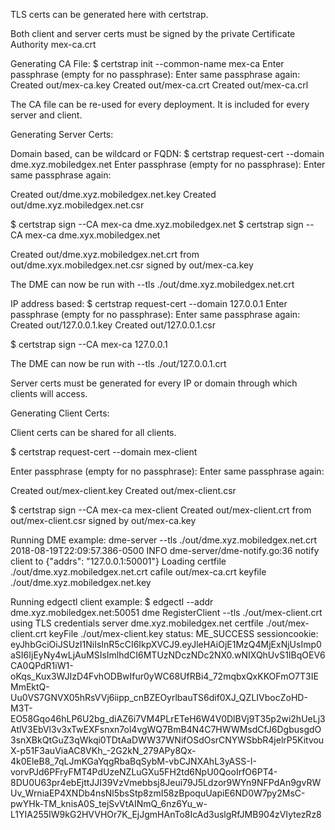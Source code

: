 TLS certs can be generated here with certstrap.

Both client and server certs must be signed by the private Certificate Authority mex-ca.crt

Generating CA File:
$ certstrap  init --common-name mex-ca
Enter passphrase (empty for no passphrase): 
<leave blank>
Enter same passphrase again: 
<leave blank>
Created out/mex-ca.key
Created out/mex-ca.crt
Created out/mex-ca.crl

The CA file can be re-used for every deployment.  It is included for every server and client.

Generating Server Certs:

Domain based, can be wildcard or FQDN:
$ certstrap request-cert --domain dme.xyz.mobiledgex.net
Enter passphrase (empty for no passphrase): 
<leave blank>
Enter same passphrase again: 
<leave blank>

Created out/dme.xyz.mobiledgex.net.key
Created out/dme.xyz.mobiledgex.net.csr

$ certstrap sign --CA mex-ca dme.xyz.mobiledgex.net
$ certstrap sign --CA mex-ca dme.xyx.mobiledgex.net

Created out/dme.xyz.mobiledgex.net.crt from out/dme.xyx.mobiledgex.net.csr signed by out/mex-ca.key

The DME can now be run with --tls ./out/dme.xyz.mobiledgex.net.crt

IP address based:
$ certstrap request-cert --domain 127.0.0.1
Enter passphrase (empty for no passphrase): 
<leave blank>
Enter same passphrase again: 
<leave blank>
Created out/127.0.0.1.key
Created out/127.0.0.1.csr

$ certstrap sign --CA mex-ca 127.0.0.1

The DME can now be run with --tls ./out/127.0.0.1.crt


Server certs must be generated for every IP or domain through which clients will access.

Generating Client Certs:

Client certs can be shared for all clients.

$ certstrap request-cert --domain mex-client

Enter passphrase (empty for no passphrase): 
<leave blank>
Enter same passphrase again: 
<leave blank>

Created out/mex-client.key
Created out/mex-client.csr

$ certstrap sign --CA mex-ca mex-client
Created out/mex-client.crt from out/mex-client.csr signed by out/mex-ca.key 


Running DME example:
dme-server   --tls ./out/dme.xyz.mobiledgex.net.crt
2018-08-19T22:09:57.386-0500    INFO    dme-server/dme-notify.go:36     notify client to        {"addrs": "127.0.0.1:50001"}
Loading certfile ./out/dme.xyz.mobiledgex.net.crt cafile out/mex-ca.crt keyfile ./out/dme.xyz.mobiledgex.net.key

Running edgectl client example:
$ edgectl --addr  dme.xyz.mobiledgex.net:50051 dme RegisterClient --tls ./out/mex-client.crt                        
using TLS credentials server dme.xyz.mobiledgex.net certfile ./out/mex-client.crt keyFile ./out/mex-client.key
status: ME_SUCCESS
sessioncookie: eyJhbGciOiJSUzI1NiIsInR5cCI6IkpXVCJ9.eyJleHAiOjE1MzQ4MjExNjUsImp0aSI6IjEyNy4wLjAuMSIsImlhdCI6MTUzNDczNDc2NX0.wNIXQhUvS1IBqOEV6CA0QPdR1iW1-oKqs_Kux3WJIzD4FvhODBwIfur0yWC68UfRBi4_72mqbxQxKKOFmO7T3IEMmEktQ-Uu0VS7GNVX05hRsVVj6iipp_cnBZEOyrlbauTS6dif0XJ_QZLIVbocZoHD-M3T-EO58Gqo46hLP6U2bg_diAZ6i7VM4PLrETeH6W4V0DlBVj9T35p2wi2hUeLj3AtlV3EbVl3v3xTwEXFsnxn7ol4vgWQ7BmB4N4C7HWWMsdCfJ6DgbusgdO3snXBkQtGuZ3qWkqi0TDtAaDWW37WNifOSdOsrCNYWSbbR4jelrP5KitvouX-p51F3auViaAC8VKh_-2G2kN_279APy8Qx-4k0EleB8_7qLJmKGaYqgRbaBqSybM-vbCJNXAhL3yASS-I-vorvPJd6PFryFMT4PdUzeNZLuGXu5FH2td6NpU0QooIrfO6PT4-8DU0U63pr4ebEjttJJI39VzVmebbsj8Jeui79J5Ldzor9WYn9NFPdAn9gvRWUv_WrniaEP4XNDb4nsNl5bsStp8zmI58zBpoquUapiE6ND0W7py2MsC-pwYHk-TM_knisA0S_tejSvVtAINmQ_6nz6Yu_w-L1YIA255IW9kG2HVVHOr7K_EjJgmHAnTo8IcAd3uslgRfJMB904zVIytezRz8

